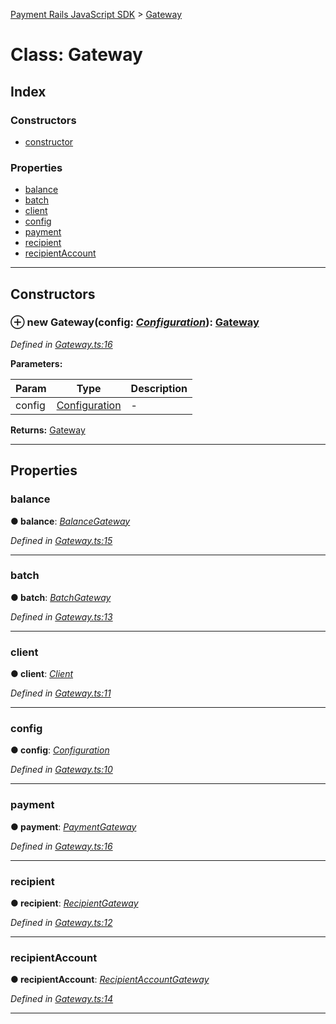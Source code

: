 [Payment Rails JavaScript SDK](../README.md) > [Gateway](../classes/gateway.md)



# Class: Gateway

## Index

### Constructors

* [constructor](gateway.md#constructor)


### Properties

* [balance](gateway.md#balance)
* [batch](gateway.md#batch)
* [client](gateway.md#client)
* [config](gateway.md#config)
* [payment](gateway.md#payment)
* [recipient](gateway.md#recipient)
* [recipientAccount](gateway.md#recipientaccount)



---
## Constructors
<a id="constructor"></a>


### ⊕ **new Gateway**(config: *[Configuration](configuration.md)*): [Gateway](gateway.md)


*Defined in [Gateway.ts:16](https://github.com/PaymentRails/javascript-sdk/blob/d7f3cdf/lib/Gateway.ts#L16)*



**Parameters:**

| Param | Type | Description |
| ------ | ------ | ------ |
| config | [Configuration](configuration.md)   |  - |





**Returns:** [Gateway](gateway.md)

---


## Properties
<a id="balance"></a>

###  balance

**●  balance**:  *[BalanceGateway](balancegateway.md)* 

*Defined in [Gateway.ts:15](https://github.com/PaymentRails/javascript-sdk/blob/d7f3cdf/lib/Gateway.ts#L15)*





___

<a id="batch"></a>

###  batch

**●  batch**:  *[BatchGateway](batchgateway.md)* 

*Defined in [Gateway.ts:13](https://github.com/PaymentRails/javascript-sdk/blob/d7f3cdf/lib/Gateway.ts#L13)*





___

<a id="client"></a>

###  client

**●  client**:  *[Client](client.md)* 

*Defined in [Gateway.ts:11](https://github.com/PaymentRails/javascript-sdk/blob/d7f3cdf/lib/Gateway.ts#L11)*





___

<a id="config"></a>

###  config

**●  config**:  *[Configuration](configuration.md)* 

*Defined in [Gateway.ts:10](https://github.com/PaymentRails/javascript-sdk/blob/d7f3cdf/lib/Gateway.ts#L10)*





___

<a id="payment"></a>

###  payment

**●  payment**:  *[PaymentGateway](paymentgateway.md)* 

*Defined in [Gateway.ts:16](https://github.com/PaymentRails/javascript-sdk/blob/d7f3cdf/lib/Gateway.ts#L16)*





___

<a id="recipient"></a>

###  recipient

**●  recipient**:  *[RecipientGateway](recipientgateway.md)* 

*Defined in [Gateway.ts:12](https://github.com/PaymentRails/javascript-sdk/blob/d7f3cdf/lib/Gateway.ts#L12)*





___

<a id="recipientaccount"></a>

###  recipientAccount

**●  recipientAccount**:  *[RecipientAccountGateway](recipientaccountgateway.md)* 

*Defined in [Gateway.ts:14](https://github.com/PaymentRails/javascript-sdk/blob/d7f3cdf/lib/Gateway.ts#L14)*





___


